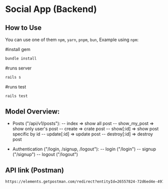 # Social App (Backend)

## How to Use
You can use one of them `npm`, `yarn`, `pnpm`, `bun`, Example using `npm`:

#install gem
```bash
bundle install
```
#runs server
```bash
rails s
```
#runs test
```bash
rails test
```

## Model Overview:
- Posts ("/api/v1/posts"):
  -- index => show all post
  -- show_my_post => show only user's post
  -- create => crate post
  -- show[:id] => show post specific by id
  -- update[:id] => update post
  -- destroy[:id] => destroy post

- Authentication ("/login, /signup, /logout"):
  -- login ("/login")
  -- signup ("/signup")
  -- logout ("/logout")
  
## API link (Postman)
```bash
https://elements.getpostman.com/redirect?entityId=26557824-72d6ed4e-4970-4df0-9802-a7fdad015eb3&entityType=collection
```
